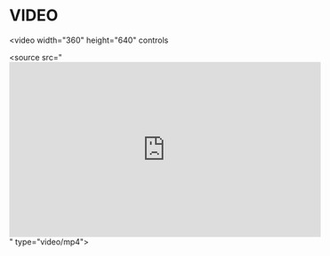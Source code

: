<html>
<head>
<title>pagina1</title>
<meta charset="utf-8"/>
</head>
<body>
<h1>VIDEO</h1>

<video width="360" height="640" controls

<source src="<iframe width="560" height="315" src="https://www.youtube.com/embed/Y7R7VB2HnC0?si=FHdQ2bTMKeoCQGUt" title="YouTube video player" frameborder="0" allow="accelerometer; autoplay; clipboard-write; encrypted-media; gyroscope; picture-in-picture; web-share" referrerpolicy="strict-origin-when-cross-origin" allowfullscreen></iframe>" type="video/mp4">

</video>

</body>
</html>
